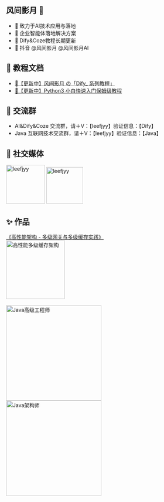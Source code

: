 ## 风间影月 👋
- 🦄 致力于AI技术应用与落地
- 🔮 企业智能体落地解决方案
- 🪼 Dify&Coze教程长期更新
- 🍦 抖音 @风间影月 @风间影月AI

## 📖 教程文档
- [🦄【更新中】风间影月 の「Dify_ 系列教程」](https://p104wt05hv.feishu.cn/docx/RxpMdEFF9o9n2CxwiHEcE0B8n1g)
- [🎀【更新中】Python3 小白快速入门保姆级教程](https://p104wt05hv.feishu.cn/docx/LynddsK3QoUhwLxCr5acmUegn1f)

## 📱 交流群
- AI&Dify&Coze 交流群，请＋V：【leefjyy】验证信息：【Dify】
- Java 互联网技术交流群，请＋V：【leefjyy】验证信息：【Java】

## 💬 社交媒体
<img width="106" alt="leefjyy" src="https://github.com/user-attachments/assets/9e00cd52-fbd5-4116-8372-23779582de10" />
<img width="100" alt="leefjyy" src="https://github.com/user-attachments/assets/0b577d64-1b23-4e5f-8644-691b12f6d33c" />

## ✨ 作品
[《高性能架构 - 多级网关与多级缓存实践》](http://www.baidu.com/) <br>
<img width="160" alt="高性能多级缓存架构" src="https://github.com/user-attachments/assets/09cb0ca0-33e7-4bb2-bbdb-0bd234ca4710" />  
<br>
<img width="260" alt="Java高级工程师" src="https://github.com/user-attachments/assets/e565d21a-74b4-401b-b820-ac5471b2424d" />
<br>
<img width="260" alt="Java架构师" src="https://github.com/user-attachments/assets/e62fec76-2f1e-46a3-bcb6-e4d0d03cd8d6" />

